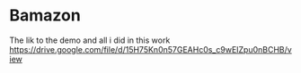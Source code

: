 # Bamazon
The lik to the demo and all i did in this work
https://drive.google.com/file/d/15H75Kn0n57GEAHc0s_c9wEIZpu0nBCHB/view
